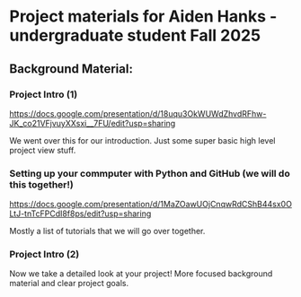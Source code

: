 # Project materials for Aiden Hanks - undergraduate student Fall 2025

## Background Material:

### Project Intro (1)

 https://docs.google.com/presentation/d/18uqu3OkWUWdZhvdRFhw-JK_co21VFjvuyXXsxi__7FU/edit?usp=sharing
 
We went over this for our introduction. Just some super basic high level project view stuff. 
 
### Setting up your commputer with Python and GitHub (we will do this together!)

https://docs.google.com/presentation/d/1MaZOawUOjCnqwRdCShB44sx0OLtJ-tnTcFPCdI8f8ps/edit?usp=sharing

  Mostly a list of tutorials that we will go over together.
   
### Project Intro (2)

 Now we take a detailed look at your project! More focused background material and clear project goals.
